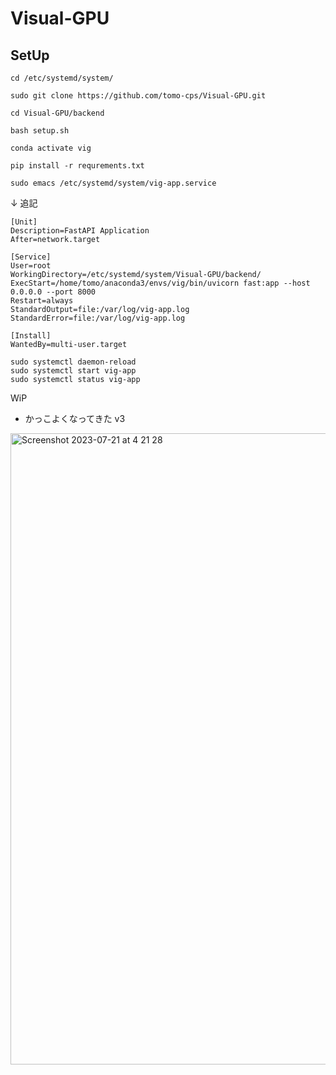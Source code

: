 # Visual-GPU

## SetUp
```
cd /etc/systemd/system/
```
```
sudo git clone https://github.com/tomo-cps/Visual-GPU.git
```
```
cd Visual-GPU/backend 
```
```
bash setup.sh
```
```
conda activate vig
```
```
pip install -r requrements.txt
```
```
sudo emacs /etc/systemd/system/vig-app.service
```
↓ 追記
```
[Unit]
Description=FastAPI Application
After=network.target

[Service]
User=root
WorkingDirectory=/etc/systemd/system/Visual-GPU/backend/
ExecStart=/home/tomo/anaconda3/envs/vig/bin/uvicorn fast:app --host 0.0.0.0 --port 8000
Restart=always
StandardOutput=file:/var/log/vig-app.log
StandardError=file:/var/log/vig-app.log

[Install]
WantedBy=multi-user.target
```

```
sudo systemctl daemon-reload
sudo systemctl start vig-app
sudo systemctl status vig-app
```

WiP
- かっこよくなってきた v3

<img width="1010" alt="Screenshot 2023-07-21 at 4 21 28" src="https://github.com/tomo-cps/Visual-GPU/assets/103920024/dbdae316-4479-4528-a46f-ebff9123bf05">

